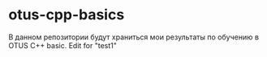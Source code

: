 # otus-cpp-basics
В данном репозитории будут храниться мои результаты по обучению в OTUS C++ basic.
Edit for "test1"
